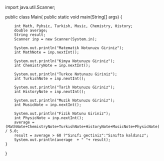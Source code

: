 
import java.util.Scanner;

public class Main{
    public static void main(String[] args) {


        int Math, Pyhsic, Turkish, Music, Chemistry, History;
        double average;
        String result;
        Scanner inp = new Scanner(System.in);

        System.out.println("Matematik Notunuzu Giriniz");
        int MathNote = inp.nextInt();

        System.out.println("Kimya Notunuzu Giriniz");
        int ChemistryNote = inp.nextInt();

        System.out.println("Turkce Notunuzu Giriniz");
        int TurkıshNote = inp.nextInt();

        System.out.println("Tarih Notunuzu Giriniz");
        int HistoryNote = inp.nextInt();

        System.out.println("Muzik Notunuzu Giriniz");
        int MusicNote = inp.nextInt();

        System.out.println("Fizik Notunu Giriniz");
        int PhysicNote = inp.nextInt();
        average = (MathNote+ChemistryNote+TurkıshNote+HistoryNote+MusicNote+PhysicNote) / 5.0;
        result = average > 60 ?"Sınıfı gectiniz":"Sınıfta kaldınız";
        System.out.println(average  + " "+ result);
    }
}
